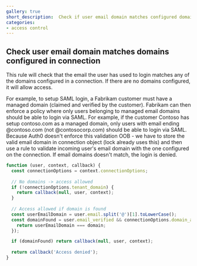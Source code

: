 ```yaml
---
gallery: true
short_description:  Check if user email domain matches configured domain
categories:
- access control
---
```

## Check user email domain matches domains configured in connection

 This rule will check that the email the user has used to login matches any of the domains configured in a connection. If there are no domains configured, it will allow access.
 
 For example, to setup SAML login, a Fabrikam customer must have a managed domain (claimed and verified by the customer). Fabrikam can then enforce a policy where only users belonging to managed email domains should be able to login via SAML. For example, if the customer Contoso has setup contoso.com as a managed domain, only users with email ending @contoso.com (not @contosocorp.com) should be able to login via SAML.
 Because Auth0 doesn't enforce this validation OOB - we have to store the valid email domain in connection object (lock already uses this) and then use a rule to validate incoming user's email domain with the one configured on the connection. If email domains doesn't match, the login is denied.

```js
function (user, context, callback) {
  const connectionOptions = context.connectionOptions;
    
  // No domains -> access allowed
  if (!connectionOptions.tenant_domain) {
    return callback(null, user, context);
  }
  
  // Access allowed if domain is found
  const userEmailDomain = user.email.split('@')[1].toLowerCase();
  const domainFound = user.email_verified && connectionOptions.domain_aliases.some(function (domain) {
    return userEmailDomain === domain;
  });

  if (domainFound) return callback(null, user, context);
  
  return callback('Access denied');
}
```
